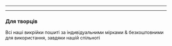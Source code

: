 - - -
- - -

### Для творців

Всі наші викрійки пошиті за індивідуальними мірками & безкоштовними для використання, завдяки нашій спільноті
